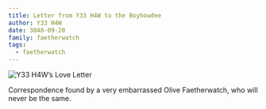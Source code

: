 ```yaml
---
title: Letter from Y33 H4W to the Boyhowdee
author: Y33 H4W
date: 3048-09-20
family: faetherwatch
tags:
  - faetherwatch
---
```

![Y33 H4W’s Love Letter](/static/img/d2b6e848-1498-4202-a03f-9a9250860b18.jpeg)

Correspondence found by a very embarrassed Olive Faetherwatch, who will never be the same.